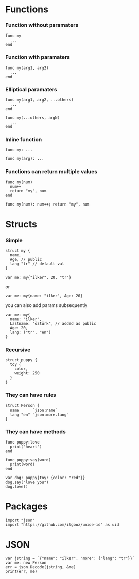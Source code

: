# Functions

### Function without paramaters
```
func my
  ...
end
```

### Function with paramaters
```
func my(arg1, arg2) 
  ...
end
```

### Elliptical paramaters
```
func my(arg1, arg2, ...others)
  ...
end
```

```
func my(...others, argN)
  ...
end
```

### Inline function
```
func my: ...
```

```
func my(arg): ...
```

### Functions can return multiple values
```
func my(num)
  num++
  return "my", num
end
```

```
func my(num): num++; return "my", num
```

# Structs

### Simple
```
struct my {
  name,
  Age, // public
  lang "tr" // default val
}
```

```
var me: my{"ilker", 20, "tr"}
```
or
```
var me: my{name: "ilker", Age: 20}
```
you can also add params subsequently
```
var me: my{
  name: "ilker",
  Lastname: "öztürk", // added as public
  Age: 20,
  lang: ("tr", "en")
}
```

### Recursive
```
struct puppy {
  toy {
    color,
    weight: 250
  }
}
```

### They can have rules
```
struct Person {
  name      `json:name`
  lang "en" `json:more.lang`
}
```

### They can have methods
```
func puppy:love
  print("heart")
end

func puppy:say(word)
  print(word)
end

var dog: puppy{toy: {color: "red"}}
dog.say("love you")
dog.love()
```

# Packages
```
import "json"
import "https://github.com/ilgooz/uniqe-id" as uid
```

# JSON
```
var jstring = `{"name": "ilker", "more": {"lang": "tr"}}`
var me: new Person
err = json.Decode(jstring, &me)
print(err, me)
```